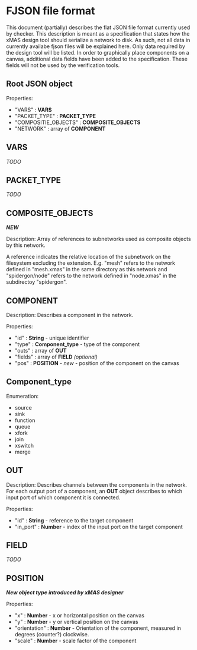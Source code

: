 FJSON file format
=================

This document (partially) describes the flat JSON file format currently used by
checker. This description is meant as a specification that states how the xMAS
design tool should serialize a network to disk. As such, not all data in
currently availabe fjson files will be explained here. Only data required by
the design tool will be listed. In order to graphically place components on a
canvas, additional data fields have been added to the specification. These
fields will not be used by the verification tools.


Root JSON object
----------------

Properties:

* "VARS"                : **VARS**
* "PACKET_TYPE"         : **PACKET_TYPE**
* "COMPOSITIE_OBJECTS"  : **COMPOSITE_OBJECTS**
* "NETWORK"             : array of **COMPONENT**


VARS
----

*TODO*


PACKET_TYPE
-----------

*TODO*

COMPOSITE_OBJECTS
-----------------

***NEW***

Description:
Array of references to subnetworks used as composite objects by this network.

A reference indicates the relative location of the subnetwork on the filesystem excluding the extension.
E.g. "mesh" refers to the network defined in "mesh.xmas" in the same directory as this network and
"spidergon/node" refers to the network defined in "node.xmas" in the subdirectoy "spidergon".



COMPONENT
---------

Description:
Describes a component in the network.

Properties:

* "id"          : **String** - unique identifier
* "type"        : **Component_type** - type of the component
* "outs"        : array of **OUT**
* "fields"      : array of **FIELD** *(optional)*
* "pos"         : **POSITION** - *new* - position of the component on the canvas

Component_type
--------------

Enumeration:

* source
* sink
* function
* queue
* xfork
* join
* xswitch
* merge


OUT
---

Description:
Describes channels between the components in the network. For each output port of a component, an **OUT** object describes to which input port of which component it is connected.

Properties:

* "id"          : **String** - reference to the target component
* "in_port"     : **Number** - index of the input port on the target component

FIELD
-----

*TODO*


POSITION
--------

***New object type introduced by xMAS designer***

Properties:

* "x"           : **Number** - x or horizontal position on the canvas
* "y"           : **Number** - y or vertical position on the canvas
* "orientation" : **Number** - Orientation of the component, measured in degrees (counter?) clockwise.
* "scale"       : **Number** - scale factor of the component
